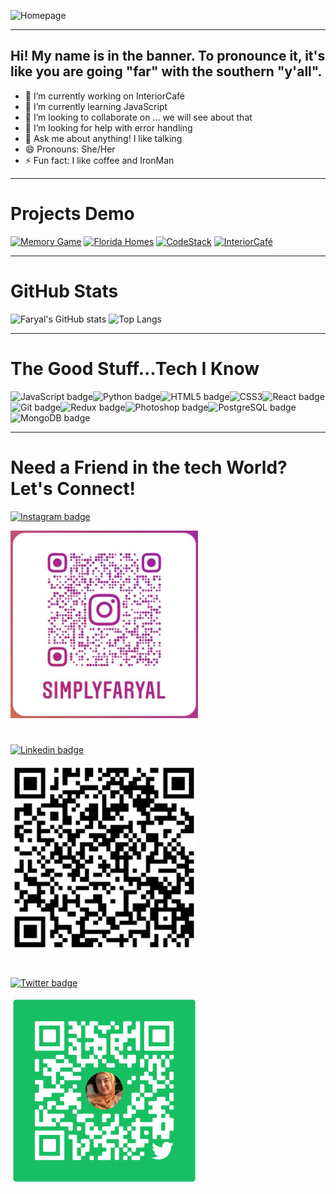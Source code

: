 ![Homepage](/assets/Faryal.gif)

***

## Hi! My name is in the banner. To pronounce it, it's like you are going "far" with the southern "y'all".

- 🔭 I’m currently working on InteriorCafé
- 🌱 I’m currently learning JavaScript 
- 👯 I’m looking to collaborate on ... we will see about that
- 🤔 I’m looking for help with error handling
- 💬 Ask me about anything! I like talking
- 😄 Pronouns: She/Her
- ⚡ Fun fact: I like coffee and IronMan 

***

# Projects Demo
<a href="http://splendid-apparatus.surge.sh/game.html"><img src="https://img.shields.io/badge/Memory Game-ea37fa.svg?&style=for-the-badge&Color=white" height=35 width=120 alt="Memory Game"></a>
<a href="https://limitless-hollows-75506.herokuapp.com/"><img src="https://img.shields.io/badge/Florida Homes-fa7837.svg?&style=for-the-badge&Color=white" height=35 width=120 alt="Florida Homes"></a>
<a href="https://obscure-mountain-15765.herokuapp.com/"><img src="https://img.shields.io/badge/CodeStack-%2340098.svg?&style=for-the-badge&Color=white" height=35 width=120 alt="CodeStack"></a>
<a href="https://interiorcafe.netlify.app/"><img src="https://img.shields.io/badge/InteriorCafé-fa378f.svg?&style=for-the-badge&Color=white" height=35 width=120 alt="InteriorCafé"></a>

***

# GitHub Stats

![Faryal's GitHub stats](https://github-readme-stats.vercel.app/api?username=f-ansari&count_private=true&show_icons=true&theme=synthwave)
![Top Langs](https://github-readme-stats.vercel.app/api/top-langs/?username=f-ansari&layout=compact&theme=synthwave)

***

# The Good Stuff...Tech I Know
<img alt="JavaScript badge" src="https://img.shields.io/badge/javascript%20-%23F7DF1E.svg?&style=for-the-badge&logo=javascript&logoColor=black" height=35 width=125/><img alt="Python badge" src="https://img.shields.io/badge/python%20-0614ad.svg?&style=for-the-badge&logo=python&logoColor=white" height=35 width=125/><img alt="HTML5 badge" src="https://img.shields.io/badge/html5%20-%23E34F26.svg?&style=for-the-badge&logo=html5&logoColor=white" height=35 width=125/><img alt="CSS3" src="https://img.shields.io/badge/css3%20-%231572B6.svg?&style=for-the-badge&logo=css3&logoColor=white" height=35 width=125/><img alt="React badge" src="https://img.shields.io/badge/react%20-%2361DAFB.svg?&style=for-the-badge&logo=react&logoColor=black" height=35 width=125/><img alt="Git badge" src="https://img.shields.io/badge/git%20-%23F05032.svg?&style=for-the-badge&logo=git&logoColor=white" height=35 width=125/><img alt="Redux badge" src="https://img.shields.io/badge/redux%20-%23593d88.svg?&style=for-the-badge&logo=redux&logoColor=white" height=35 width=125/><img alt="Photoshop badge" src="https://img.shields.io/badge/photoshop%20-%2331A8FF.svg?&style=for-the-badge&logo=adobe%20photoshop&logoColor=white" height=35 width=125/><img alt="PostgreSQL badge" src="https://img.shields.io/badge/postgresql%20-%23336791.svg?&style=for-the-badge&logo=postgresql&logoColor=white" height=35 width=125/><img alt="MongoDB badge" src="https://img.shields.io/badge/mongoDB%20-%2CC0000.svg?&style=for-the-badge&logo=mongodb&logoColor=white" height=35 width=125/> 

***

# Need a Friend in the tech World? Let's Connect!
<a href="https://www.instagram.com/simplyfaryal/"><img src="https://img.shields.io/badge/instagram-%23ff0077.svg?&style=for-the-badge&logo=instagram&logoColor=white" height=30 width=125 alt="Instagram badge"> 

<img src="assets/instagram_QR.jpg" height=300>

#

<a href="https://www.linkedin.com/in/faryalansari/"><img src="https://img.shields.io/badge/linkedin-%230064e7.svg?&style=for-the-badge&logo=linkedin&logoColor=white" height=30 width=125 alt="Linkedin badge">

<img src="assets/linkedin_QR.jpg" height=300>

#

<a href="https://twitter.com/simplyfaryal"><img src="https://img.shields.io/badge/twitter-%231DA1F2.svg?&style=for-the-badge&logo=twitter&logoColor=white" height=30 width=125 alt="Twitter badge"></a></p>
<img src="assets/twitter_QR.PNG" height=300>


